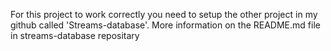 For this project to work correctly you need to setup the other project in my github called 'Streams-database'. More information on the README.md file in streams-database repositary
